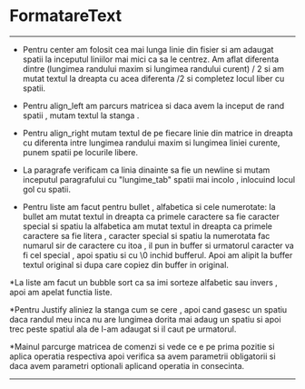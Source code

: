 # FormatareText

_________________________________________________________________________________________________________________________________

* Pentru center am folosit cea mai lunga linie din fisier si am adaugat spatii la inceputul
liniilor mai mici ca sa le centrez. Am aflat diferenta dintre (lungimea randului maxim si lungimea randului 
curent) / 2  si am mutat textul la dreapta  cu acea diferenta /2 si completez locul liber cu spatii. 

* Pentru align_left am parcurs matricea si daca avem la inceput de rand spatii , mutam textul la stanga .

* Pentru align_right mutam textul de pe fiecare linie din matrice in dreapta cu diferenta intre lungimea randului maxim 
si lungimea liniei curente, punem spatii pe locurile libere.

* La paragrafe verificam ca linia dinainte sa fie un newline si mutam inceputul paragrafului cu "lungime_tab" spatii mai incolo , inlocuind locul gol cu spatii.

* Pentru liste am facut pentru bullet , alfabetica si cele numerotate:
la bullet am mutat textul in dreapta  ca primele caractere sa fie  caracter special si spatiu
la alfabetica am mutat textul in dreapta ca primele caractere sa fie litera , caracter special si spatiu 
la numerotata fac numarul sir de caractere cu itoa , il pun in buffer si urmatorul caracter va fi cel 
special , apoi spatiu si cu \0 inchid bufferul. Apoi am alipit la buffer textul original si dupa care copiez
din buffer in original.

*La liste am facut un bubble sort  ca sa imi sorteze alfabetic sau invers , apoi am apelat functia liste. 

*Pentru Justify aliniez la stanga cum se cere , apoi cand gasesc un spatiu daca randul meu inca nu are
lungimea dorita mai adaug un spatiu si apoi trec peste spatiul ala de l-am adaugat si il caut pe urmatorul.

*Mainul parcurge matricea de comenzi si vede ce e pe prima pozitie si aplica operatia respectiva
apoi verifica sa avem parametrii obligatorii si daca avem parametri optionali aplicand operatia in consecinta.
_____________________________________________________________________________________________________________________
